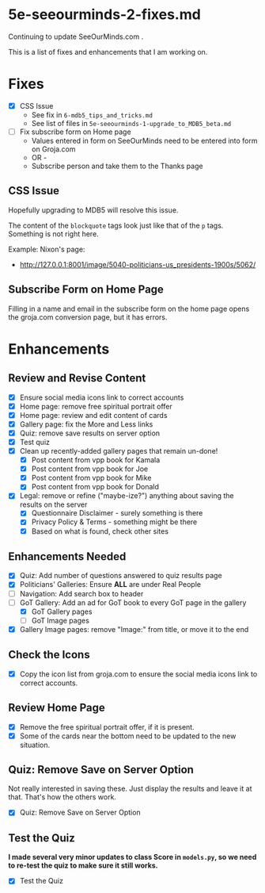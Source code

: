 
# 5e-seeourminds-2-fixes.md

Continuing to update SeeOurMinds.com .

This is a list of fixes and enhancements that I am working on.

# Fixes

- [x] CSS Issue
  - See fix in `6-mdb5_tips_and_tricks.md`
  - See list of files in `5e-seeourminds-1-upgrade_to_MDB5_beta.md`
- [ ] Fix subscribe form on Home page
  - Values entered in form on SeeOurMinds need to be entered into form on Groja.com
  - OR -
  - Subscribe person and take them to the Thanks page

## CSS Issue

Hopefully upgrading to MDB5 will resolve this issue.

The content of the `blockquote` tags look just like that of the `p` tags.
Something is not right here.

Example: Nixon's page:

- http://127.0.0.1:8001/image/5040-politicians-us_presidents-1900s/5062/

## Subscribe Form on Home Page

Filling in a name and email in the subscribe form on the home page opens the groja.com conversion page, but it has errors.

# Enhancements

## Review and Revise Content

- [x] Ensure social media icons link to correct accounts
- [x] Home page: remove free spiritual portrait offer
- [x] Home page: review and edit content of cards
- [x] Gallery page: fix the More and Less links
- [x] Quiz: remove save results on server option
- [x] Test quiz
- [x] Clean up recently-added gallery pages that remain un-done!
    - [x] Post content from vpp book for Kamala
    - [x] Post content from vpp book for Joe
    - [x] Post content from vpp book for Mike
    - [x] Post content from vpp book for Donald
- [x] Legal: remove or refine ("maybe-ize?") anything about saving the results on the server
    - [x] Questionnaire Disclaimer - surely something is there
    - [x] Privacy Policy & Terms - something might be there
    - [x] Based on what is found, check other sites

## Enhancements Needed

- [x] Quiz: Add number of questions answered to quiz results page
- [x] Politicians' Galleries: Ensure **ALL** are under Real People
- [ ] Navigation: Add search box to header
- [ ] GoT Gallery: Add an ad for GoT book to every GoT page in the gallery
    - [x] GoT Gallery pages
    - [ ] GoT Image pages
- [x] Gallery Image pages: remove "Image:" from title, or move it to the end

## Check the Icons

- [x] Copy the icon list from groja.com to ensure the social media icons link to correct accounts.

## Review Home Page

- [x] Remove the free spiritual portrait offer, if it is present.
- [x] Some of the cards near the bottom need to be updated to the new situation.

## Quiz: Remove Save on Server Option

Not really interested in saving these.  Just display the results and leave it at that.  That's how the others work.

- [x] Quiz: Remove Save on Server Option

## Test the Quiz

**I made several very minor updates to class Score in `models.py`, so we need to re-test the quiz to make sure it still works.**

- [x] Test the Quiz

